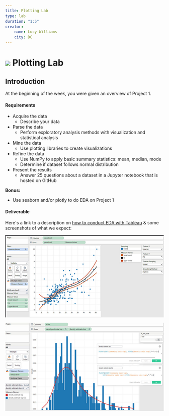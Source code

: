 ```yaml
---
title: Plotting Lab
type: lab
duration: "1:5"
creator:
    name: Lucy Williams
    city: DC
---
```


# ![](https://ga-dash.s3.amazonaws.com/production/assets/logo-9f88ae6c9c3871690e33280fcf557f33.png) Plotting Lab

## Introduction
At the beginning of the week, you were given an overview of Project 1. 

#### Requirements

- Acquire the data
    - Describe your data 
- Parse the data
    - Perform exploratory analysis methods with visualization and statistical analysis 
- Mine the data
    - Use plotting libraries to create visualizations
- Refine the data
    - Use NumPy to apply basic summary statistics: mean, median, mode
    - Determine if dataset follows normal distribution 
- Present the results
    - Answer 25 questions about a dataset in a Jupyter notebook that is hosted on GitHub


**Bonus:**
- Use seaborn and/or plotly to do EDA on Project 1

#### Deliverable

Here's a link to a description on [how to conduct EDA with Tableau](http://www.r-bloggers.com/scatter-plots-with-marginal-densities-an-example-for-doing-exploratory-data-analysis-with-tableau-and-r/) & some screenshots of what we expect:

![Example 1](./assets/images/tableau-eda-1.png)

![Example 2](./assets/images/tableau-eda-2.png)




